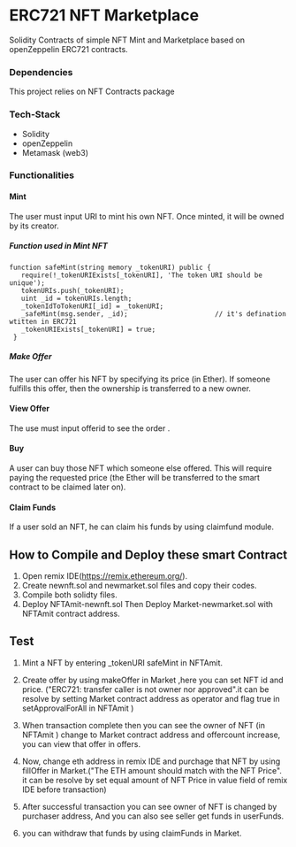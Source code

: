 # ERC721 NFT Marketplace
Solidity Contracts of simple NFT Mint and Marketplace based on openZeppelin ERC721 contracts.


### Dependencies
This project relies on NFT Contracts package


### Tech-Stack
 -  Solidity
 -  openZeppelin
 -  Metamask (web3)

### Functionalities

#### Mint
The user must input URI to mint his own NFT. Once minted,  it will be owned by its creator. 

##### Function used in Mint NFT
 ```
function safeMint(string memory _tokenURI) public {
    require(!_tokenURIExists[_tokenURI], 'The token URI should be unique');
    tokenURIs.push(_tokenURI);    
    uint _id = tokenURIs.length;
    _tokenIdToTokenURI[_id] = _tokenURI;
    _safeMint(msg.sender, _id);                      // it's defination wtitten in ERC721  
    _tokenURIExists[_tokenURI] = true;
  }
 ```

##### Make Offer
The user can offer his NFT by specifying its price (in Ether). If someone fulfills this offer, then the ownership is transferred to a new owner.

#### View Offer
The use must input offerid to see the order .


#### Buy
A user can buy those NFT which someone else offered. This will require paying the requested price (the Ether will be transferred to the smart contract to be claimed later on).

#### Claim Funds
If a user sold an NFT, he can claim his funds by using claimfund module.


## How to Compile and Deploy these smart Contract
1. Open remix IDE(https://remix.ethereum.org/).
2. Create newnft.sol and newmarket.sol files and copy their codes.
3. Compile both solidty files.
4. Deploy NFTAmit-newnft.sol Then Deploy Market-newmarket.sol with NFTAmit contract address.

## Test
1. Mint a NFT by entering _tokenURI safeMint in NFTAmit.
2. Create offer by using makeOffer in Market ,here you can set NFT id and price. ("ERC721: transfer caller is not owner nor approved".it can be resolve by setting Market contract address as operator and flag true in setApprovalForAll in NFTAmit )
3. When transaction complete then you can see the owner of NFT (in NFTAmit ) change to Market contract address and offercount increase, you can view that offer in offers.  
4. Now, change  eth address in remix IDE and purchage that NFT by using fillOffer in Market.("The ETH amount should match with the NFT Price".  it can be resolve by set equal amount of NFT Price in value field of remix IDE before transaction) 

5. After successful transaction you can see owner of NFT is changed by purchaser address, And you can also see seller get funds in userFunds.
6. you can withdraw that funds by using claimFunds in Market.
 
 


